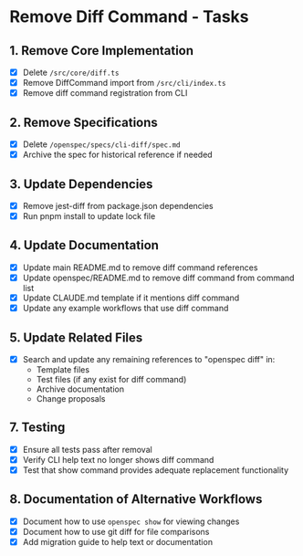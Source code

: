 # Remove Diff Command - Tasks

## 1. Remove Core Implementation
- [x] Delete `/src/core/diff.ts`
- [x] Remove DiffCommand import from `/src/cli/index.ts`
- [x] Remove diff command registration from CLI

## 2. Remove Specifications
- [x] Delete `/openspec/specs/cli-diff/spec.md`
- [x] Archive the spec for historical reference if needed

## 3. Update Dependencies
- [x] Remove jest-diff from package.json dependencies
- [x] Run pnpm install to update lock file

## 4. Update Documentation
- [x] Update main README.md to remove diff command references
- [x] Update openspec/README.md to remove diff command from command list
- [x] Update CLAUDE.md template if it mentions diff command
- [x] Update any example workflows that use diff command

## 5. Update Related Files
- [x] Search and update any remaining references to "openspec diff" in:
  - Template files
  - Test files (if any exist for diff command)
  - Archive documentation
  - Change proposals

## 7. Testing
- [x] Ensure all tests pass after removal
- [x] Verify CLI help text no longer shows diff command
- [x] Test that show command provides adequate replacement functionality

## 8. Documentation of Alternative Workflows
- [x] Document how to use `openspec show` for viewing changes
- [x] Document how to use git diff for file comparisons
- [x] Add migration guide to help text or documentation